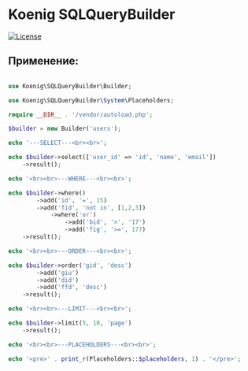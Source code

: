 # Koenig SQLQueryBuilder

[![License](https://img.shields.io/badge/license-GPL%20v.3-blue.svg?style=plastic)](https://www.gnu.org/licenses/gpl-3.0-standalone.html)

## Применение:

```php

use Koenig\SQLQueryBuilder\Builder;

use Koenig\SQLQueryBuilder\System\Placeholders;

require __DIR__ . '/vendor/autoload.php';

$builder = new Builder('users');

echo '---SELECT---<br><br>';

echo $builder->select(['user_id' => 'id', 'name', 'email'])
    ->result();

echo '<br><br>---WHERE---<br><br>';

echo $builder->where()
        ->add('id', '=', 15)
        ->add('fid', 'not in', [1,2,3])
            ->where('or')
                ->add('bid', '>', '17')
                ->add('fig', '>=', 177)
    ->result();

echo '<br><br>---ORDER---<br><br>';

echo $builder->order('gid', 'desc')
        ->add('giu')
        ->add('did')
        ->add('ffd', 'desc')
    ->result();

echo '<br><br>---LIMIT---<br><br>';

echo $builder->limit(5, 10, 'page')
    ->result();

echo '<br><br>---PLACEHOLDERS---<br><br>';

echo '<pre>' . print_r(Placeholders::$placeholders, 1) . '</pre>';

```

